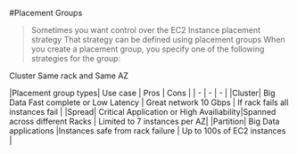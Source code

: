 #Placement Groups 

> Sometimes you want control over the EC2 Instance placement strategy
> That strategy can be defined using placement groups
> When you create a placement group, you specify one of the following strategies for the group:

Cluster Same rack and Same AZ

|Placement group types| Use case | Pros | Cons |
| - | - | - |
|Cluster| Big Data Fast complete or Low Latency | Great network 10 Gbps | If rack fails all instances fail |
|Spread| Critical Application or High Availiability|Spanned across different Racks | Limited to 7 instances per AZ|
|Partition| Big Data applications |Instances safe from rack failure | Up to 100s of EC2 instances |
